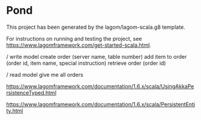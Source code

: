 # Pond

This project has been generated by the lagom/lagom-scala.g8 template. 

For instructions on running and testing the project, see https://www.lagomframework.com/get-started-scala.html.



/ write model
create order (server name, table number)
add item to order (order id, item name, special instruction)
retrieve order (order id)

/ read model 
give me all orders

https://www.lagomframework.com/documentation/1.6.x/scala/UsingAkkaPersistenceTyped.html

https://www.lagomframework.com/documentation/1.6.x/scala/PersistentEntity.html